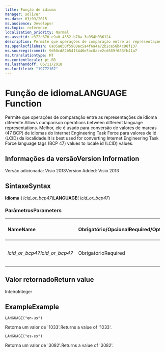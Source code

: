 ```yaml
---
title: Função de idioma
manager: soliver
ms.date: 03/09/2015
ms.audience: Developer
ms.topic: reference
localization_priority: Normal
ms.assetid: e372c670-e9a0-4352-b70a-3a054b036124
description: Permite que operações de comparação entre as representações de idioma diferente. Melhor, ele é usado para conversão de valores de marcas (47 BCP) de idiomas do Internet Engineering Task Force para valores de id (LCID) da localidade.
ms.openlocfilehash: 6a05a850f5908ac5a4f6a4a72b2ce56b4c98f137
ms.sourcegitcommit: 9d60cd82b5413446e5bc8ace2cd689f683fb41a7
ms.translationtype: MT
ms.contentlocale: pt-BR
ms.lasthandoff: 06/11/2018
ms.locfileid: "19772167"
---
```

# <a name="language-function"></a><span data-ttu-id="390ab-104">Função de idioma</span><span class="sxs-lookup"><span data-stu-id="390ab-104">LANGUAGE Function</span></span>

<span data-ttu-id="390ab-105">Permite que operações de comparação entre as representações de idioma diferente.</span><span class="sxs-lookup"><span data-stu-id="390ab-105">Allows comparison operations between different language representations.</span></span> <span data-ttu-id="390ab-106">Melhor, ele é usado para conversão de valores de marcas (47 BCP) de idiomas do Internet Engineering Task Force para valores de id (LCID) da localidade.</span><span class="sxs-lookup"><span data-stu-id="390ab-106">It is best used for converting Internet Engineering Task Force language tags (BCP 47) values to locale id (LCID) values.</span></span>
  
## <a name="version-information"></a><span data-ttu-id="390ab-107">Informações da versão</span><span class="sxs-lookup"><span data-stu-id="390ab-107">Version Information</span></span>

<span data-ttu-id="390ab-108">Versão adicionada: Visio 2013</span><span class="sxs-lookup"><span data-stu-id="390ab-108">Version Added: Visio 2013</span></span> 
  
## <a name="syntax"></a><span data-ttu-id="390ab-109">Sintaxe</span><span class="sxs-lookup"><span data-stu-id="390ab-109">Syntax</span></span>

 <span data-ttu-id="390ab-110">**Idioma** ( _lcid_or_bcp47_)</span><span class="sxs-lookup"><span data-stu-id="390ab-110">**LANGUAGE**( _lcid_or_bcp47_)</span></span>
  
### <a name="parameters"></a><span data-ttu-id="390ab-111">Parâmetros</span><span class="sxs-lookup"><span data-stu-id="390ab-111">Parameters</span></span>

|<span data-ttu-id="390ab-112">**Name**</span><span class="sxs-lookup"><span data-stu-id="390ab-112">**Name**</span></span>|<span data-ttu-id="390ab-113">**Obrigatório/Opcional**</span><span class="sxs-lookup"><span data-stu-id="390ab-113">**Required/Optional**</span></span>|<span data-ttu-id="390ab-114">**Tipo de dados**</span><span class="sxs-lookup"><span data-stu-id="390ab-114">**Data Type**</span></span>|<span data-ttu-id="390ab-115">**Descrição**</span><span class="sxs-lookup"><span data-stu-id="390ab-115">**Description**</span></span>|
|:-----|:-----|:-----|:-----|
| <span data-ttu-id="390ab-116">_lcid_or_bcp47_</span><span class="sxs-lookup"><span data-stu-id="390ab-116">_lcid_or_bcp47_</span></span> <br/> |<span data-ttu-id="390ab-117">Obrigatório</span><span class="sxs-lookup"><span data-stu-id="390ab-117">Required</span></span>  <br/> |<span data-ttu-id="390ab-118">**String**</span><span class="sxs-lookup"><span data-stu-id="390ab-118">**String**</span></span> <br/> |<span data-ttu-id="390ab-119">O valor para o idioma LCID ou 47 BCP.</span><span class="sxs-lookup"><span data-stu-id="390ab-119">The LCID or BCP 47 value for the language.</span></span>  <br/> |
   
## <a name="return-value"></a><span data-ttu-id="390ab-120">Valor retornado</span><span class="sxs-lookup"><span data-stu-id="390ab-120">Return value</span></span>

<span data-ttu-id="390ab-121">Inteiro</span><span class="sxs-lookup"><span data-stu-id="390ab-121">Integer</span></span>
  
## <a name="example"></a><span data-ttu-id="390ab-122">Example</span><span class="sxs-lookup"><span data-stu-id="390ab-122">Example</span></span>

 `LANGUAGE("en-us")`
  
<span data-ttu-id="390ab-123">Retorna um valor de '1033'.</span><span class="sxs-lookup"><span data-stu-id="390ab-123">Returns a value of '1033'.</span></span>
  
 `LANGUAGE("es-es")`
  
<span data-ttu-id="390ab-124">Retorna um valor de '3082'.</span><span class="sxs-lookup"><span data-stu-id="390ab-124">Returns a value of '3082'.</span></span>
  

